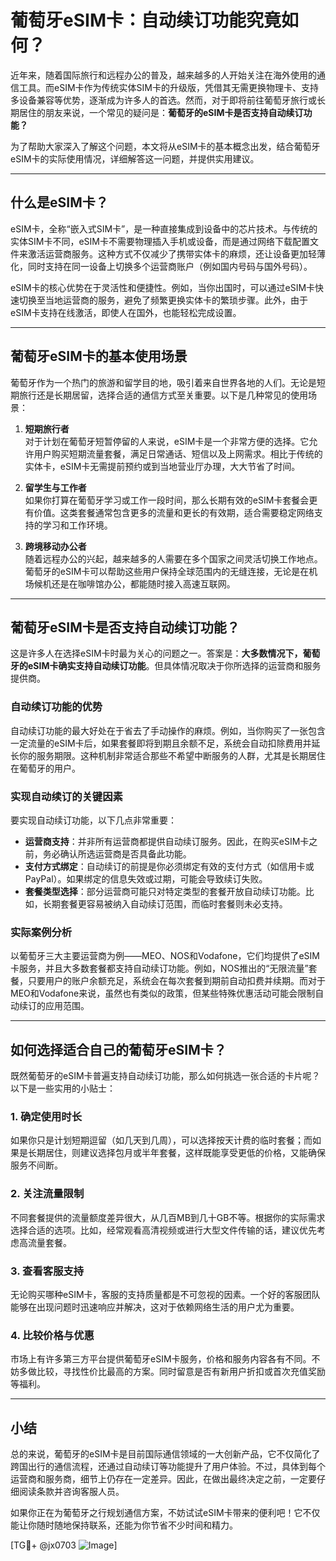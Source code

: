 # 葡萄牙eSIM卡：自动续订功能究竟如何？

近年来，随着国际旅行和远程办公的普及，越来越多的人开始关注在海外使用的通信工具。而eSIM卡作为传统实体SIM卡的升级版，凭借其无需更换物理卡、支持多设备兼容等优势，逐渐成为许多人的首选。然而，对于即将前往葡萄牙旅行或长期居住的朋友来说，一个常见的疑问是：**葡萄牙的eSIM卡是否支持自动续订功能？**

为了帮助大家深入了解这个问题，本文将从eSIM卡的基本概念出发，结合葡萄牙eSIM卡的实际使用情况，详细解答这一问题，并提供实用建议。

---

## 什么是eSIM卡？

eSIM卡，全称“嵌入式SIM卡”，是一种直接集成到设备中的芯片技术。与传统的实体SIM卡不同，eSIM卡不需要物理插入手机或设备，而是通过网络下载配置文件来激活运营商服务。这种方式不仅减少了携带实体卡的麻烦，还让设备更加轻薄化，同时支持在同一设备上切换多个运营商账户（例如国内号码与国外号码）。

eSIM卡的核心优势在于灵活性和便捷性。例如，当你出国时，可以通过eSIM卡快速切换至当地运营商的服务，避免了频繁更换实体卡的繁琐步骤。此外，由于eSIM卡支持在线激活，即使人在国外，也能轻松完成设置。

---

## 葡萄牙eSIM卡的基本使用场景

葡萄牙作为一个热门的旅游和留学目的地，吸引着来自世界各地的人们。无论是短期旅行还是长期居留，选择合适的通信方式至关重要。以下是几种常见的使用场景：

1. **短期旅行者**  
   对于计划在葡萄牙短暂停留的人来说，eSIM卡是一个非常方便的选择。它允许用户购买短期流量套餐，满足日常通话、短信以及上网需求。相比于传统的实体卡，eSIM卡无需提前预约或到当地营业厅办理，大大节省了时间。

2. **留学生与工作者**  
   如果你打算在葡萄牙学习或工作一段时间，那么长期有效的eSIM卡套餐会更有价值。这类套餐通常包含更多的流量和更长的有效期，适合需要稳定网络支持的学习和工作环境。

3. **跨境移动办公者**  
   随着远程办公的兴起，越来越多的人需要在多个国家之间灵活切换工作地点。葡萄牙的eSIM卡可以帮助这些用户保持全球范围内的无缝连接，无论是在机场候机还是在咖啡馆办公，都能随时接入高速互联网。

---

## 葡萄牙eSIM卡是否支持自动续订功能？

这是许多人在选择eSIM卡时最为关心的问题之一。答案是：**大多数情况下，葡萄牙的eSIM卡确实支持自动续订功能**。但具体情况取决于你所选择的运营商和服务提供商。

### 自动续订功能的优势
自动续订功能的最大好处在于省去了手动操作的麻烦。例如，当你购买了一张包含一定流量的eSIM卡后，如果套餐即将到期且余额不足，系统会自动扣除费用并延长你的服务期限。这种机制非常适合那些不希望中断服务的人群，尤其是长期居住在葡萄牙的用户。

### 实现自动续订的关键因素
要实现自动续订功能，以下几点非常重要：
- **运营商支持**：并非所有运营商都提供自动续订服务。因此，在购买eSIM卡之前，务必确认所选运营商是否具备此功能。
- **支付方式绑定**：自动续订的前提是你必须绑定有效的支付方式（如信用卡或PayPal）。如果绑定的信息失效或过期，可能会导致续订失败。
- **套餐类型选择**：部分运营商可能只对特定类型的套餐开放自动续订功能。比如，长期套餐更容易被纳入自动续订范围，而临时套餐则未必支持。

### 实际案例分析
以葡萄牙三大主要运营商为例——MEO、NOS和Vodafone，它们均提供了eSIM卡服务，并且大多数套餐都支持自动续订功能。例如，NOS推出的“无限流量”套餐，只要用户的账户余额充足，系统会在每次套餐到期前自动扣费并续期。而对于MEO和Vodafone来说，虽然也有类似的政策，但某些特殊优惠活动可能会限制自动续订的应用范围。

---

## 如何选择适合自己的葡萄牙eSIM卡？

既然葡萄牙的eSIM卡普遍支持自动续订功能，那么如何挑选一张合适的卡片呢？以下是一些实用的小贴士：

### 1. 确定使用时长
如果你只是计划短期逗留（如几天到几周），可以选择按天计费的临时套餐；而如果是长期居住，则建议选择包月或半年套餐，这样既能享受更低的价格，又能确保服务不间断。

### 2. 关注流量限制
不同套餐提供的流量额度差异很大，从几百MB到几十GB不等。根据你的实际需求选择合适的选项。比如，经常观看高清视频或进行大型文件传输的话，建议优先考虑高流量套餐。

### 3. 查看客服支持
无论购买哪种eSIM卡，客服的支持质量都是不可忽视的因素。一个好的客服团队能够在出现问题时迅速响应并解决，这对于依赖网络生活的用户尤为重要。

### 4. 比较价格与优惠
市场上有许多第三方平台提供葡萄牙eSIM卡服务，价格和服务内容各有不同。不妨多做比较，寻找性价比最高的方案。同时留意是否有新用户折扣或首次充值奖励等福利。

---

## 小结

总的来说，葡萄牙的eSIM卡是目前国际通信领域的一大创新产品，它不仅简化了跨国出行的通信流程，还通过自动续订等功能提升了用户体验。不过，具体到每个运营商和服务商，细节上仍存在一定差异。因此，在做出最终决定之前，一定要仔细阅读条款并咨询客服人员。

如果你正在为葡萄牙之行规划通信方案，不妨试试eSIM卡带来的便利吧！它不仅能让你随时随地保持联系，还能为你节省不少时间和精力。

[TG💪+ @jx0703 ![Image](https://github.com/user-attachments/assets/dbca1d08-cadb-493c-b0ec-ad6f7a83f270)]